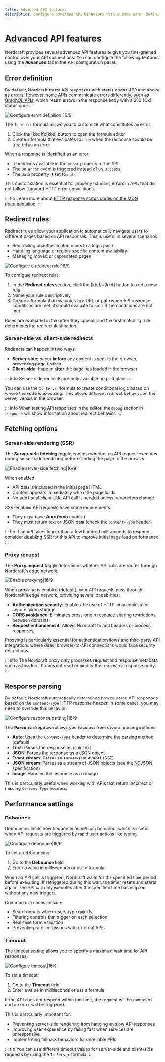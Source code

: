 ```yaml
---
title: Advanced API features
description: Configure advanced API behaviors with custom error definitions, redirects, server-side rendering options, proxying, and response parsing.
---
```


# Advanced API features

Nordcraft provides several advanced API features to give you fine-grained control over your API connections. You can configure the following features using the **Advanced** tab in the API configuration panel.

## Error definition

By default, Nordcraft treats API responses with status codes 400 and above as errors. However, some APIs communicate errors differently, such as [GraphQL APIs](https://graphql.org/learn/serving-over-http#response-format), which return errors in the response body with a 200 (Ok) status code.

![Configure error definition|16/9](configure-error-definition.webp)

The `Is error` formula allows you to customize what constitutes an error:

1. Click the [kbd]fx[kbd] button to open the formula editor
2. Create a formula that evaluates to `true` when the response should be treated as an error

When a response is identified as an error:

- It becomes available in the `error` property of the API
- The `On error` event is triggered instead of `On success`
- The `data` property is set to `null`

This customization is essential for properly handling errors in APIs that do not follow standard HTTP error conventions.

::: tip
Learn more about [HTTP response status codes on the MDN documentation](https://developer.mozilla.org/en-US/docs/Web/HTTP/Reference/Status).
:::

## Redirect rules

Redirect rules allow your application to automatically navigate users to different pages based on API responses. This is useful in several scenarios:

- Redirecting unauthenticated users to a login page
- Handling language or region-specific content availability
- Managing moved or deprecated pages

![Configure a redirect rule|16/9](configure-a-redirect-rule.webp)

To configure redirect rules:

1. In the **Redirect rules** section, click the [kbd]+[kbd] button to add a new rule
2. Name your rule descriptively
3. Create a formula that evaluates to a URL or path when API response conditions are met; it should evaluate to `null` if the conditions are not met

Rules are evaluated in the order they appear, and the first matching rule determines the redirect destination.

### Server-side vs. client-side redirects

Redirects can happen in two ways:

- **Server-side**: occur **before** any content is sent to the browser, preventing page flashes
- **Client-side**: happen **after** the page has loaded in the browser

::: info
Server-side redirects are only available on paid plans.
:::

You can use the `Is Server` formula to create conditional logic based on where the code is executing. This allows different redirect behavior on the server versus in the browser.

::: info
When testing API responses in the editor, the `debug` section in `response` will show information about redirect behavior.
:::

## Fetching options

### Server-side rendering (SSR)

The **Server-side fetching** toggle controls whether an API request executes during server-side rendering before sending the page to the browser.

![Enable server-side fetching|16/9](enable-server-side-fetching.webp)

When enabled:

- API data is included in the initial page HTML
- Content appears immediately when the page loads
- No additional client-side API call is needed unless parameters change

SSR-enabled API requests have some requirements:

- They must have **Auto fetch** enabled
- They must return text or JSON data (check the `Content-Type` header)

::: tip
If an API takes longer than a few hundred milliseconds to respond, consider disabling SSR for this API to improve initial page load performance.
:::

### Proxy request

The **Proxy request** toggle determines whether API calls are routed through Nordcraft's edge network.

![Enable proxying|16/9](enable-proxying.webp)

When proxying is enabled (default), your API requests pass through Nordcraft's edge network, providing several capabilities:

- **Authentication security**: Enables the use of HTTP-only cookies for secure token storage
- **CORS avoidance**: Eliminates [cross-origin resource sharing](https://developer.mozilla.org/en-US/docs/Web/HTTP/Guides/CORS) restrictions between domains
- **Request enhancement**: Allows Nordcraft to add headers or process responses

Proxying is particularly essential for authentication flows and third-party API integrations where direct browser-to-API connections would face security restrictions.

::: info
The Nordcraft proxy only processes request and response metadata such as headers. It does not read or modify the request or response body.
:::

## Response parsing

By default, Nordcraft automatically determines how to parse API responses based on the `Content-Type` HTTP response header. In some cases, you may need to override this behavior.

![Configure response parsing|16/9](configure-response-parsing.webp)

The **Parse as** dropdown allows you to select from several parsing options:

- **Auto**: Uses the `Content-Type` header to determine the parsing method (default)
- **Text**: Parses the response as plain text
- **JSON**: Parses the response as a JSON object
- **Event stream**: Parses as server-sent events (SSE)
- **JSON stream**: Parses as a stream of JSON objects (see the [NDJSON](https://github.com/ndjson/ndjson-spec) specification)
- **Image**: Handles the response as an image

This is particularly useful when working with APIs that return incorrect or missing `Content-Type` headers.

## Performance settings

### Debounce

Debouncing limits how frequently an API can be called, which is useful when API requests are triggered by rapid user actions like typing.

![Configure debounce|16/9](configure-debounce.webp)

To set up debouncing:

1. Go to the **Debounce** field
2. Enter a value in milliseconds or use a formula

When an API call is triggered, Nordcraft waits for the specified time period before executing. If retriggered during this wait, the timer resets and starts again. The API call only executes after the specified time has elapsed without any new triggers.

Common use cases include:

- Search inputs where users type quickly
- Filtering controls that trigger on each selection
- Real-time form validation
- Preventing rate limit issues with external APIs

### Timeout

The timeout setting allows you to specify a maximum wait time for API responses.

![Configure timeout|16/9](configure-timeout.webp)

To set a timeout:

1. Go to the **Timeout** field
2. Enter a value in milliseconds or use a formula

If the API does not respond within this time, the request will be canceled and an error will be triggered.

This is particularly important for:

- Preventing server-side rendering from hanging on slow API responses
- Improving user experience by failing fast when services are unresponsive
- Implementing fallback behaviors for unreliable APIs

::: tip
You can use different timeout values for server-side and client-side requests by using the `Is Server` formula.
:::
